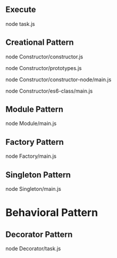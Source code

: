 ## Execute

node task.js

## Creational Pattern

node Constructor/constructor.js

node Constructor/prototypes.js

node Constructor/constructor-node/main.js

node Constructor/es6-class/main.js

## Module Pattern

node Module/main.js

## Factory Pattern

node Factory/main.js

## Singleton Pattern

node Singleton/main.js

# Behavioral Pattern

## Decorator Pattern
node Decorator/task.js